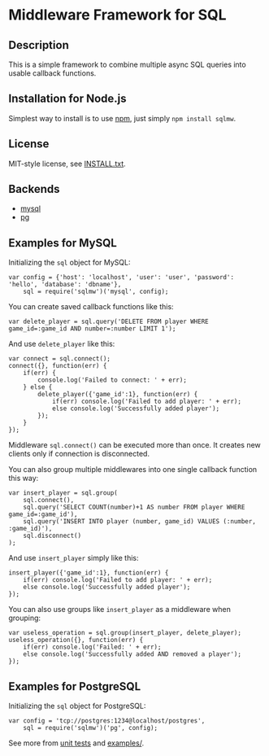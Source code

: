Middleware Framework for SQL
============================

Description
-----------

This is a simple framework to combine multiple async SQL queries into usable 
callback functions.

Installation for Node.js
------------------------

Simplest way to install is to use [npm](http://npmjs.org/), just simply `npm install sqlmw`.

License
-------

MIT-style license, see [INSTALL.txt](http://github.com/jheusala/node-sqlmw/blob/master/LICENSE.txt).

Backends
--------

* [mysql](https://github.com/felixge/node-mysql)
* [pg](https://github.com/brianc/node-postgres)

Examples for MySQL
------------------

Initializing the `sql` object for MySQL:

	var config = {'host': 'localhost', 'user': 'user', 'password': 'hello', 'database': 'dbname'},
	    sql = require('sqlmw')('mysql', config);

You can create saved callback functions like this:

	var delete_player = sql.query('DELETE FROM player WHERE game_id=:game_id AND number=:number LIMIT 1');

And use `delete_player` like this:

	var connect = sql.connect();
	connect({}, function(err) {
		if(err) {
			console.log('Failed to connect: ' + err);
		} else {
			delete_player({'game_id':1}, function(err) {
				if(err) console.log('Failed to add player: ' + err);
				else console.log('Successfully added player');
			});
		}
	});

Middleware `sql.connect()` can be executed more than once. It creates new clients only if connection is disconnected.

You can also group multiple middlewares into one single callback function this way:

	var insert_player = sql.group(
		sql.connect(),
		sql.query('SELECT COUNT(number)+1 AS number FROM player WHERE game_id=:game_id'),
		sql.query('INSERT INTO player (number, game_id) VALUES (:number, :game_id)'),
		sql.disconnect()
	);

And use `insert_player` simply like this:

	insert_player({'game_id':1}, function(err) {
		if(err) console.log('Failed to add player: ' + err);
		else console.log('Successfully added player');
	});

You can also use groups like `insert_player` as a middleware when grouping:

	var useless_operation = sql.group(insert_player, delete_player);
	useless_operation({}, function(err) {
		if(err) console.log('Failed: ' + err);
		else console.log('Successfully added AND removed a player');
	});

Examples for PostgreSQL
-----------------------

Initializing the `sql` object for PostgreSQL:

	var config = 'tcp://postgres:1234@localhost/postgres',
	    sql = require('sqlmw')('pg', config);

See more from [unit tests](https://github.com/jheusala/node-sqlmw/tree/master/test) and 
[examples/](https://github.com/jheusala/node-sqlmw/tree/master/examples).
